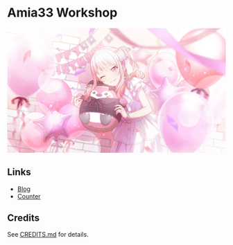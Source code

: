 # Amia33 Workshop

<p align="center">
    <img src="images/banner.jpg" alt="「ボクの気が済むまで付き合ってもらうよ」">
</p>

## Links

- [Blog](https://amia.work)
- [Counter](https://counter.amia.work)

## Credits

See [CREDITS.md](CREDITS.md) for details.
